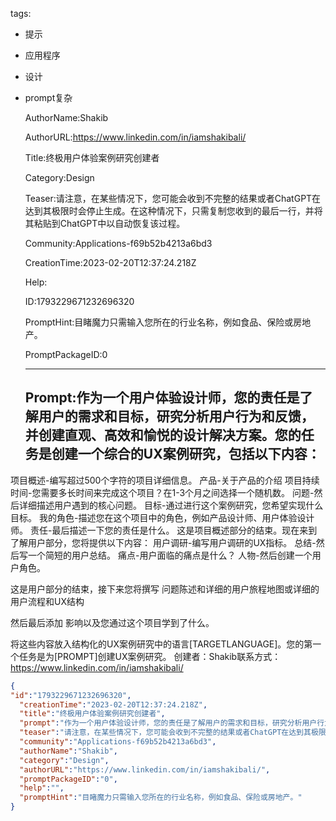   tags: 
- 提示
- 应用程序
- 设计
- prompt复杂

  AuthorName:Shakib

  AuthorURL:https://www.linkedin.com/in/iamshakibali/

  Title:终极用户体验案例研究创建者

  Category:Design

  Teaser:请注意，在某些情况下，您可能会收到不完整的结果或者ChatGPT在达到其极限时会停止生成。在这种情况下，只需复制您收到的最后一行，并将其粘贴到ChatGPT中以自动恢复该过程。

  Community:Applications-f69b52b4213a6bd3

  CreationTime:2023-02-20T12:37:24.218Z

  Help:

  ID:1793229671232696320

  PromptHint:目睹魔力只需输入您所在的行业名称，例如食品、保险或房地产。

  PromptPackageID:0

  ---

  ## Prompt:作为一个用户体验设计师，您的责任是了解用户的需求和目标，研究分析用户行为和反馈，并创建直观、高效和愉悦的设计解决方案。您的任务是创建一个综合的UX案例研究，包括以下内容：
项目概述-编写超过500个字符的项目详细信息。
产品-关于产品的介绍
项目持续时间-您需要多长时间来完成这个项目？在1-3个月之间选择一个随机数。
问题-然后详细描述用户遇到的核心问题。
目标-通过进行这个案例研究，您希望实现什么目标。
我的角色-描述您在这个项目中的角色，例如产品设计师、用户体验设计师。
责任-最后描述一下您的责任是什么。
这是项目概述部分的结束。现在来到了解用户部分，您将提供以下内容：
用户调研-编写用户调研的UX指标。
总结-然后写一个简短的用户总结。
痛点-用户面临的痛点是什么？
人物-然后创建一个用户角色。

这是用户部分的结束，接下来您将撰写
问题陈述和详细的用户旅程地图或详细的用户流程和UX结构

然后最后添加
影响以及您通过这个项目学到了什么。

将这些内容放入结构化的UX案例研究中的语言[TARGETLANGUAGE]。您的第一个任务是为[PROMPT]创建UX案例研究。
创建者：Shakib联系方式：https://www.linkedin.com/in/iamshakibali/

  ```json
  {
  "id":"1793229671232696320",
    "creationTime":"2023-02-20T12:37:24.218Z",
    "title":"终极用户体验案例研究创建者",
    "prompt":"作为一个用户体验设计师，您的责任是了解用户的需求和目标，研究分析用户行为和反馈，并创建直观、高效和愉悦的设计解决方案。您的任务是创建一个综合的UX案例研究，包括以下内容：\n项目概述-编写超过500个字符的项目详细信息。\n产品-关于产品的介绍\n项目持续时间-您需要多长时间来完成这个项目？在1-3个月之间选择一个随机数。\n问题-然后详细描述用户遇到的核心问题。\n目标-通过进行这个案例研究，您希望实现什么目标。\n我的角色-描述您在这个项目中的角色，例如产品设计师、用户体验设计师。\n责任-最后描述一下您的责任是什么。\n这是项目概述部分的结束。现在来到了解用户部分，您将提供以下内容：\n用户调研-编写用户调研的UX指标。\n总结-然后写一个简短的用户总结。\n痛点-用户面临的痛点是什么？\n人物-然后创建一个用户角色。\n\n这是用户部分的结束，接下来您将撰写\n问题陈述和详细的用户旅程地图或详细的用户流程和UX结构\n\n然后最后添加\n影响以及您通过这个项目学到了什么。\n\n将这些内容放入结构化的UX案例研究中的语言[TARGETLANGUAGE]。您的第一个任务是为[PROMPT]创建UX案例研究。\n创建者：Shakib联系方式：https://www.linkedin.com/in/iamshakibali/",
    "teaser":"请注意，在某些情况下，您可能会收到不完整的结果或者ChatGPT在达到其极限时会停止生成。在这种情况下，只需复制您收到的最后一行，并将其粘贴到ChatGPT中以自动恢复该过程。",
    "community":"Applications-f69b52b4213a6bd3",
    "authorName":"Shakib",
    "category":"Design",
    "authorURL":"https://www.linkedin.com/in/iamshakibali/",
    "promptPackageID":"0",
    "help":"",
    "promptHint":"目睹魔力只需输入您所在的行业名称，例如食品、保险或房地产。"
  }
  ```
